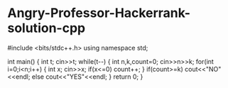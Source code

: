 # Angry-Professor-Hackerrank-solution-cpp
#include <bits/stdc++.h>
using namespace std;


int main() {
   int t;
    cin>>t;
    while(t--)
        {
        int n,k,count=0;
        cin>>n>>k;
        for(int i=0;i<n;i++)
            {
            int x;
            cin>>x;
            if(x<=0)
                count++;
        }
        if(count>=k)
            cout<<"NO"<<endl;
        else
            cout<<"YES"<<endl;
    }
    return 0;
}
